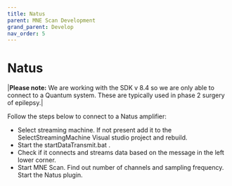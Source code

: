 ```yaml
---
title: Natus
parent: MNE Scan Development
grand_parent: Develop
nav_order: 5
---
```

# Natus

|**Please note:** We are working with the SDK v 8.4 so we are only able to connect to a Quantum system. These are typically used in phase 2 surgery of epilepsy.|

Follow the steps below to connect to a Natus amplifier:

* Select streaming machine. If not present add it to the SelectStreamingMachine Visual studio project and rebuild.
* Start the startDataTransmit.bat .
* Check if it connects and streams data based on the message in the left lower corner.
* Start MNE Scan. Find out number of channels and sampling frequency. Start the Natus plugin.